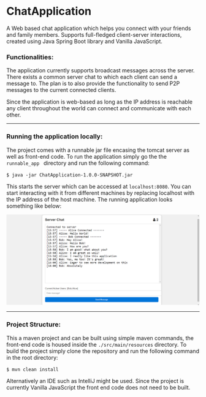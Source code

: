 # ChatApplication

A Web based chat application which helps you connect with your friends and family members. Supports full-fledged client-server interactions, created using Java Spring Boot library and Vanilla JavaScript.

### Functionalities:

The application currently supports broadcast messages across the server. There exists a common server chat to which each client can send a message to. The plan is to also provide the functionality to send P2P messages to the current connected clients.

Since the application is web-based as long as the IP address is reachable any client throughout the world can connect and communicate with each other.

---

### Running the application locally:

The project comes with a runnable jar file encasing the tomcat server as well as front-end code. To run the application simply go the the `runnable_app ` directory and run the following command:

```
$ java -jar ChatApplication-1.0.0-SNAPSHOT.jar
```

This starts the server which can be accessed at `localhost:8080`. You can start interacting with it from different machines by replacing localhost with the IP address of the host machine. The running application looks something like below:

![Application Screen Shot](AppScreenShot.PNG)

---

### Project Structure:

This a maven project and can be built using simple maven commands, the front-end code is housed inside the `./src/main/resources` directory. To build the project simply clone the repository and run the following command in the root directory:

```
$ mvn clean install
```

Alternatively an IDE such as IntelliJ might be used. Since the project is currently Vanilla JavaScript the front end code does not need to be built.
